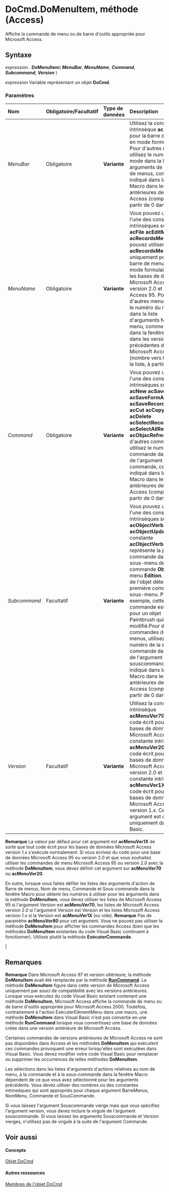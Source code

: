 
# DoCmd.DoMenuItem, méthode (Access)

Affiche la commande de menu ou de barre d'outils appropriée pour Microsoft Access.
 


## Syntaxe

*expression* . **DoMenuItem**( ***MenuBar***, ***MenuName***, ***Command***, ***Subcommand***, ***Version*** )
 

 
*expression* Variable représentant un objet **DoCmd**.
 

 

### Paramètres



|**Nom**|**Obligatoire/Facultatif**|**Type de données**|**Description**|
|:-----|:-----|:-----|:-----|
| _MenuBar_|Obligatoire|**Variante**|Utilisez la constante intrinsèque  **acFormBar** pour la barre de menus en mode formulaire. Pour d'autres modes, utilisez le numéro du mode dans la liste des arguments de la barre de menus, comme indiqué dans la fenêtre Macro dans les versions antérieures de Microsoft Access (comptez à partir de 0 dans la liste).|
| _MenuName_|Obligatoire|**Variante**|Vous pouvez utiliser l'une des constantes intrinsèques suivantes. **acFile** **acEditMenu** **acRecordsMenu**Vous pouvez utiliser  **acRecordsMenu** uniquement pour la barre de menus en mode formulaire dans les bases de données Microsoft Access version 2.0 et Microsoft Access 95. Pour d'autres menus, utilisez le numéro du menu dans la liste d'arguments Nom menu, comme indiqué dans la fenêtre Macro dans les versions précédentes de Microsoft Access (nombre vers le bas de la liste, à partir de 0).|
| _Command_|Obligatoire|**Variante**|Vous pouvez utiliser l'une des constantes intrinsèques suivantes. **acNew** **acSaveForm** **acSaveFormAs** **acSaveRecord** **acUndo** **acCut** **acCopy** **acPaste** **acDelete** **acSelectRecord** **acSelectAllRecords** **acObjacRefreshect**Pour d'autres commandes, utilisez le numéro de la commande dans la liste de l'argument commande, comme indiqué dans la fenêtre Macro dans les versions antérieures de Microsoft Access (comptez à partir de 0 dans la liste).|
| _Subcommand_|Facultatif|**Variante**|Vous pouvez utiliser l'une des constantes intrinsèques suivantes. **acObjectVerb** **acObjectUpdate**La constante  **acObjectVerb** représente la première commande dans le sous-menu de la commande **Objet** du menu **Edition**. Le type de l'objet détermine la première commande du sous-menu. Par exemple, cette commande est Edition pour un objet Paintbrush qui peut être modifié.Pour d'autres commandes de sous-menus, utilisez le numéro de la sous-commande dans la liste de l'argument souscommande, comme indiqué dans la fenêtre Macro dans les versions antérieures de Microsoft Access (comptez à partir de 0 dans la liste).|
| _Version_|Facultatif|**Variante**|Utilisez la constante intrinsèque  **acMenuVer70** pour le code écrit pour les bases de données Microsoft Access 95, la constante intrinsèque **acMenuVer20** pour le code écrit pour les bases de données Microsoft Access version 2.0 et la constante intrinsèque **acMenuVer1X** pour le code écrit pour les bases de données Microsoft Access version 1.x. Cet argument est disponible uniquement dans Visual Basic.
 **Remarque**   La valeur par défaut pour cet argument est **acMenuVer1X** de sorte que tout code écrit pour les bases de données Microsoft Access version 1.x s'exécute normalement. Si vous écrivez du code pour une base de données Microsoft Access 95 ou version 2.0 et que vous souhaitez utiliser les commandes de menu Microsoft Access 95 ou version 2.0 avec la méthode **DoMenuItem**, vous devez définir cet argument sur **acMenuVer70** ou **acMenuVer20**.
 

En outre, lorsque vous faites défiler les listes des arguments d'action de Barre de menus, Nom de menu, Commande et Sous-commande dans la fenêtre Macro pour obtenir les numéros à utiliser pour les arguments dans la méthode  **DoMenuItem**, vous devez utiliser les listes de Microsoft Access 95 si l'argument Version est **acMenuVer70**, les listes de Microsoft Access version 2.0 si l'argument Version est Version et les listes Microsoft Access version 1.x si la Version est **acMenuVer1X** (ou vide).
 **Remarque**  Pas de paramètre  **acMenuVer80** pour cet argument. Vous ne pouvez pas utiliser la méthode **DoMenuItem** pour afficher les commandes Access (bien que les méthodes **DoMenuItem** existantes du code Visual Basic continuent à fonctionner). Utilisez plutôt la méthode **ExécuterCommande**.
 

|

## Remarques


 **Remarque**  Dans Microsoft Access 97 et version ultérieure, la méthode  **DoMenuItem** avait été remplacée par la méthode **[RunCommand](2731352f-7f2d-db3a-314c-e8a789755dd5.md)**. La méthode **DoMenuItem** figure dans cette version de Microsoft Access uniquement par souci de compatibilité avec les versions antérieures. Lorsque vous exécutez du code Visual Basic existant contenant une méthode **DoMenuItem**, Microsoft Access affiche la commande de menu ou de barre d'outils appropriée pour Microsoft Access 2000. Toutefois, contrairement à l'action ExécuterElémentMenu dans une macro, une méthode **DoMenuItem** dans Visual Basic n'est pas convertie en une méthode **RunCommand** lorsque vous convertissez une base de données créée dans une version antérieure de Microsoft Access.
 

Certaines commandes de versions antérieures de Microsoft Access ne sont pas disponibles dans Access et les méthodes  **DoMenuItem** qui exécutent ces commandes provoquent une erreur lorsqu'elles sont exécutées dans Visual Basic. Vous devez modifier votre code Visual Basic pour remplacer ou supprimer les occurrences de telles méthodes **DoMenuItem**.
 

 
Les sélections dans les listes d'arguments d'actions relatives au nom de menu, à la commande et à la sous-commande dans la fenêtre Macro dépendent de ce que vous avez sélectionné pour les arguments précédents. Vous devez utiliser des nombres ou des constantes intrinsèques qui sont appropriés pour chaque argument BarreMenus, NomMenu, Commande et SousCommande.
 

 
Si vous laissez l'argument Souscommande vierge mais que vous spécifiez l'argument version, vous devez inclure la virgule de l'argument souscommande. Si vous laissez les arguments Souscommande et Version vierges, n'utilisez pas de virgule à la suite de l'argument Commande.
 

 

## Voir aussi


#### Concepts


 
[Objet DoCmd](3ce44cca-9979-0a1e-9787-079a52ce528f.md)
#### Autres ressources


 
[Membres de l'objet DoCmd](3e7ade9e-86e4-0751-188b-5d31c9101651.md)
